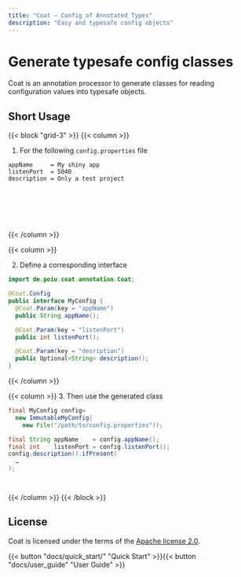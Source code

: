 ```yaml
---
title: "Coat — Config of Annotated Types"
description: "Easy and typesafe config objects"
---
```


# Generate typesafe config classes

Coat is an annotation processor to generate classes for reading
configuration values into typesafe objects.

## Short Usage

{{< block "grid-3" >}}
{{< column >}}
1. For the following `config.properties` file
```
appName     = My shiny app
listenPort  = 5040
description = Only a test project







```
{{< /column >}}

{{< column >}}

2. Define a corresponding interface
```java
import de.poiu.coat.annotation.Coat;

@Coat.Config
public interface MyConfig {
  @Coat.Param(key = "appName")
  public String appName();

  @Coat.Param(key = "listenPort")
  public int listenPort();

  @Coat.Param(key = "desription")
  public Optional<String> description();
}
```

{{< /column >}}

{{< column >}}
3. Then use the generated class
```java
final MyConfig config= 
  new ImmutableMyConfig(
    new File("/path/to/config.properties"));

final String appName    = config.appName();
final int    listenPort = config.listenPort();
config.description().ifPresent(
  …
);




```
{{< /column >}}
{{< /block >}}


## License

Coat is licensed under the terms of the [Apache license 2.0](http://www.apache.org/licenses/LICENSE-2.0).

{{< button "docs/quick_start/" "Quick Start" >}}{{< button "docs/user_guide" "User Guide" >}}
